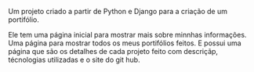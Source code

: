 Um projeto criado a partir de Python e Django para a criação de um portifólio.

Ele tem uma página inicial para mostrar mais sobre minnhas informações. Uma página para mostrar todos os meus portifólios feitos.
E possui uma página que são os detalhes de cada projeto feito com descriçãp, técnologias utilizadas e o site do git hub.
